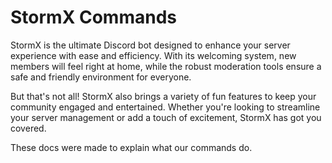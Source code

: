 # StormX Commands

StormX is the ultimate Discord bot designed to enhance your server experience with ease and efficiency. With its welcoming system, new members will feel right at home, while the robust moderation tools ensure a safe and friendly environment for everyone.

But that's not all! StormX also brings a variety of fun features to keep your community engaged and entertained. Whether you're looking to streamline your server management or add a touch of excitement, StormX has got you covered.



These docs were made to explain what our commands do.
